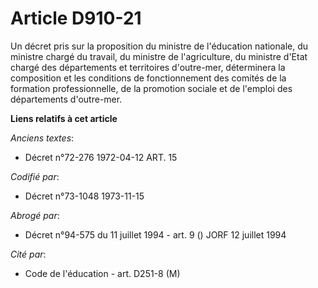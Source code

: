 # Article D910-21

Un décret pris sur la proposition du ministre de l'éducation nationale, du ministre chargé du travail, du ministre de
l'agriculture, du ministre d'Etat chargé des départements et territoires d'outre-mer, déterminera la composition et les
conditions de fonctionnement des comités de la formation professionnelle, de la promotion sociale et de l'emploi des
départements d'outre-mer.

**Liens relatifs à cet article**

_Anciens textes_:

  - Décret n°72-276 1972-04-12 ART. 15

_Codifié par_:

  - Décret n°73-1048 1973-11-15

_Abrogé par_:

  - Décret n°94-575 du 11 juillet 1994 - art. 9 () JORF 12 juillet 1994

_Cité par_:

  - Code de l'éducation - art. D251-8 (M)
